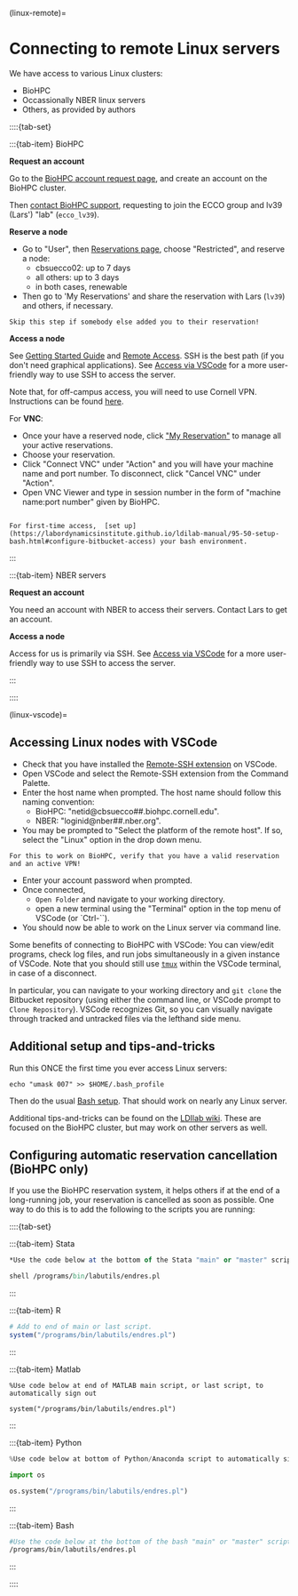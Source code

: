 (linux-remote)=
# Connecting to remote Linux servers

We have access to various Linux clusters:

- BioHPC
- Occassionally NBER linux servers
- Others, as provided by authors



::::{tab-set}

:::{tab-item} BioHPC


**Request an account**

Go to the [BioHPC account request page](https://biohpc.cornell.edu/NewUserRequest.aspx), and create an account on the BioHPC cluster.

Then [contact BioHPC support](https://biohpc.cornell.edu/contact.aspx), requesting to join the ECCO group and lv39 (Lars') "lab" (`ecco_lv39`).

**Reserve a node**

- Go to "User", then  [Reservations page](https://biohpc.cornell.edu/lab/labres.aspx), choose "Restricted", and reserve a node:
  - cbsuecco02: up to 7 days
  - all others: up to 3 days
  - in both cases, renewable
- Then go to 'My Reservations' and share the reservation with Lars (`lv39`) and others, if necessary.

```{note}
Skip this step if somebody else added you to their reservation!
```

**Access a node**

See [Getting Started Guide](https://biohpc.cornell.edu/lab/userguide.aspx?a=quickstart) and [Remote Access](https://biohpc.cornell.edu/lab/doc/Remote_access.pdf). SSH is the best path (if you don't need graphical applications). See [Access via VSCode](linux-vscode) for a more user-friendly way to use SSH to access the server.

Note that, for off-campus access, you will need to use Cornell VPN. Instructions can be found [here](https://it.cornell.edu/cuvpn).

For **VNC**: 

- Once your have a reserved node, click ["My Reservation"](https://biohpc.cornell.edu/lab/labresman.aspx) to manage all your active reservations. 
- Choose your reservation. 
- Click "Connect VNC" under "Action" and you will have your machine name and port number. To disconnect, click "Cancel VNC" under "Action".
- Open VNC Viewer and type in session number in the form of "machine name:port number" given by BioHPC.

```{tip}

For first-time access,  [set up](https://labordynamicsinstitute.github.io/ldilab-manual/95-50-setup-bash.html#configure-bitbucket-access) your bash environment.
```

:::

:::{tab-item} NBER servers

**Request an account**

You need an account with NBER to access their servers. Contact Lars  to get an account.


**Access a node**

Access for us is primarily via SSH. See [Access via VSCode](linux-vscode) for a more user-friendly way to use SSH to access the server.

:::

::::

(linux-vscode)=
## Accessing Linux nodes with VSCode

- Check that you have installed the [Remote-SSH extension](https://marketplace.visualstudio.com/items?itemName=ms-vscode-remote.remote-ssh) on VSCode.
- Open VSCode and select the Remote-SSH extension from the Command Palette.
- Enter the host name when prompted. The host name should follow this naming convention: 
  - BioHPC: "netid@cbsuecco##.biohpc.cornell.edu".
  - NBER: "loginid@nber##.nber.org".
- You may be prompted to "Select the platform of the remote host". If so, select the "Linux" option in the drop down menu.

```{tip}
For this to work on BioHPC, verify that you have a valid reservation and an active VPN! 
```

- Enter your account password when prompted.
- Once connected, 
  - `Open Folder` and navigate to your working directory.
  - open a new terminal using the "Terminal" option in the top menu of VSCode (or `Ctrl-\``).
- You should now be able to work on the Linux server via command line. 

Some benefits of connecting to BioHPC with VSCode: You can view/edit programs, check log files, and run jobs simultaneously in a given instance of VSCode. Note that you should still use [`tmux`](https://github.com/labordynamicsinstitute/replicability-training/wiki/Getting-access-to-BioHPC-Linux-nodes#utilize-tmux) within the VSCode terminal, in case of a disconnect. 

In particular, you can navigate to your working directory and `git clone` the Bitbucket repository (using either the command line, or VSCode prompt to `Clone Repository`). VSCode recognizes Git, so you can visually navigate through tracked and untracked files via the lefthand side menu.



## Additional setup and tips-and-tricks

Run this ONCE the first time you ever access Linux servers:

```
echo "umask 007" >> $HOME/.bash_profile
```

Then do the usual [Bash setup](setup-bash). That should work on nearly any Linux server.

Additional tips-and-tricks can be found on the [LDIlab wiki](https://github.com/labordynamicsinstitute/replicability-training/wiki/Getting-access-to-BioHPC-Linux-nodes). These are focused on the BioHPC cluster, but may work on other servers as well.

## Configuring automatic reservation cancellation (BioHPC only)

If you use the BioHPC reservation system, it helps others if at the end of a long-running job, your reservation is cancelled as soon as possible. One way to do this is to add the following to the scripts you are running:




::::{tab-set}


:::{tab-item}  Stata

```stata
*Use the code below at the bottom of the Stata "main" or "master" script to automatically sign out 

shell /programs/bin/labutils/endres.pl 
```


:::

:::{tab-item} R

```r
# Add to end of main or last script.
system("/programs/bin/labutils/endres.pl")
```


:::

:::{tab-item} Matlab

```
%Use code below at end of MATLAB main script, or last script, to automatically sign out

system("/programs/bin/labutils/endres.pl")
```


:::

:::{tab-item}  Python

```python
%Use code below at bottom of Python/Anaconda script to automatically sign out

import os

os.system("/programs/bin/labutils/endres.pl")
```

:::


:::{tab-item}  Bash

```bash
#Use the code below at the bottom of the bash "main" or "master" script to automatically sign out 
/programs/bin/labutils/endres.pl 
```

:::

::::


